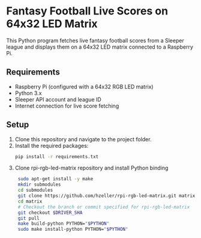 # Fantasy Football Live Scores on 64x32 LED Matrix

This Python program fetches live fantasy football scores from a Sleeper league and displays them on a 64x32 LED matrix connected to a Raspberry Pi.

## Requirements

- Raspberry Pi (configured with a 64x32 RGB LED matrix)
- Python 3.x
- Sleeper API account and league ID
- Internet connection for live score fetching

## Setup

1. Clone this repository and navigate to the project folder.
2. Install the required packages:
   ```bash
   pip install -r requirements.txt
4. Clone rpi-rgb-led-matrix repository and install Python binding
   ```bash
    sudo apt-get install -y make
    mkdir submodules
    cd submodules
    git clone https://github.com/hzeller/rpi-rgb-led-matrix.git matrix
    cd matrix
    # Checkout the branch or commit specified for rpi-rgb-led-matrix
    git checkout $DRIVER_SHA
    git pull
    make build-python PYTHON="$PYTHON"
    sudo make install-python PYTHON="$PYTHON"
